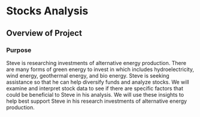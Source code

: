 # Stocks Analysis

## Overview of Project

### Purpose
Steve is researching investments of alternative energy production. There are many forms of green energy to invest in which includes hydroelectricity, wind energy, geothermal energy, and bio energy. Steve is seeking assistance so that he can help diversify funds and analyze stocks. We will examine and interpret stock data to see if there are specific factors that could be beneficial to Steve in his analysis. We will use these insights to help best support Steve in his research investments of alternative energy production.
